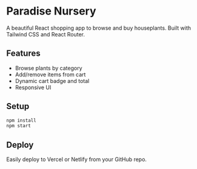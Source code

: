 # Paradise Nursery

A beautiful React shopping app to browse and buy houseplants. Built with Tailwind CSS and React Router.

## Features
- Browse plants by category
- Add/remove items from cart
- Dynamic cart badge and total
- Responsive UI

## Setup

```bash
npm install
npm start
```

## Deploy
Easily deploy to Vercel or Netlify from your GitHub repo.
